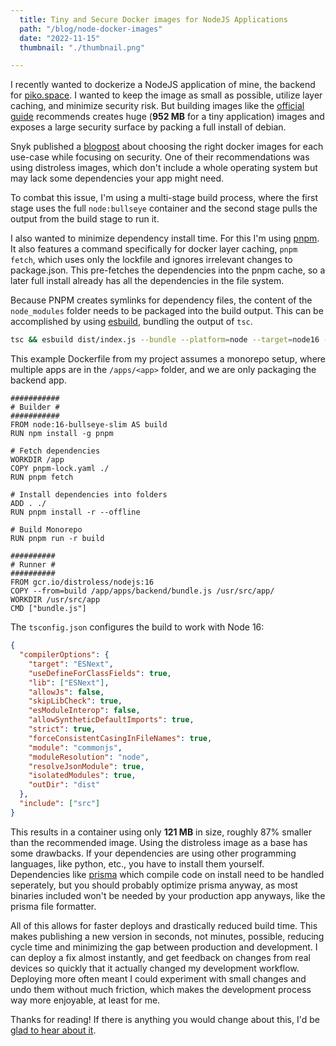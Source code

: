 ```yaml
---
  title: Tiny and Secure Docker images for NodeJS Applications
  path: "/blog/node-docker-images"
  date: "2022-11-15"
  thumbnail: "./thumbnail.png"

---
```


I recently wanted to dockerize a NodeJS application of mine, the backend for [piko.space](https://piko.space). I wanted to keep the image as small as possible, utilize layer caching, and minimize security risk. But building images like the [official guide](https://nodejs.org/en/docs/guides/nodejs-docker-webapp/) recommends creates huge (**952 MB** for a tiny application) images and exposes a large security surface by packing a full install of debian.

Snyk published a [blogpost](https://snyk.io/blog/choosing-the-best-node-js-docker-image/) about choosing the right docker images for each use-case while focusing on security. One of their recommendations was using distroless images, which don't include a whole operating system but may lack some dependencies your app might need.

To combat this issue, I'm using a multi-stage build process, where the first stage uses the full `node:bullseye` container and the second stage pulls the output from the build stage to run it.

I also wanted to minimize dependency install time. For this I'm using [pnpm](https://pnpm.io). It also features a command specifically for docker layer caching, `pnpm fetch`, which uses only the lockfile and ignores irrelevant changes to package.json. This pre-fetches the dependencies into the pnpm cache, so a later full install already has all the dependencies in the file system.

Because PNPM creates symlinks for dependency files, the content of the `node_modules` folder needs to be packaged into the build output. This can be accomplished by using [esbuild](https://esbuild.github.io), bundling the output of `tsc`.

```bash
tsc && esbuild dist/index.js --bundle --platform=node --target=node16 --outfile=bundle.js
```

This example Dockerfile from my project assumes a monorepo setup, where multiple apps are in the `/apps/<app>` folder, and we are only packaging the backend app.

```docker
###########
# Builder #
###########
FROM node:16-bullseye-slim AS build
RUN npm install -g pnpm

# Fetch dependencies
WORKDIR /app
COPY pnpm-lock.yaml ./
RUN pnpm fetch

# Install dependencies into folders
ADD . ./
RUN pnpm install -r --offline

# Build Monorepo
RUN pnpm run -r build

##########
# Runner #
##########
FROM gcr.io/distroless/nodejs:16
COPY --from=build /app/apps/backend/bundle.js /usr/src/app/
WORKDIR /usr/src/app
CMD ["bundle.js"]
```

The `tsconfig.json` configures the build to work with Node 16:

```json
{
  "compilerOptions": {
    "target": "ESNext",
    "useDefineForClassFields": true,
    "lib": ["ESNext"],
    "allowJs": false,
    "skipLibCheck": true,
    "esModuleInterop": false,
    "allowSyntheticDefaultImports": true,
    "strict": true,
    "forceConsistentCasingInFileNames": true,
    "module": "commonjs",
    "moduleResolution": "node",
    "resolveJsonModule": true,
    "isolatedModules": true,
    "outDir": "dist"
  },
  "include": ["src"]
}
```

This results in a container using only **121 MB** in size, roughly 87% smaller than the recommended image. Using the distroless image as a base has some drawbacks. If your dependencies are using other programming languages, like python, etc., you have to install them yourself. Dependencies like [prisma](https://www.prisma.io/) which compile code on install need to be handled seperately, but you should probably optimize prisma anyway, as most binaries included won't be needed by your production app anyways, like the prisma file formatter.

All of this allows for faster deploys and drastically reduced build time. This makes publishing a new version in seconds, not minutes, possible, reducing cycle time and minimizing the gap between production and development. I can deploy a fix almost instantly, and get feedback on changes from real devices so quickly that it actually changed my development workflow. Deploying more often meant I could experiment with small changes and undo them without much friction, which makes the development process way more enjoyable, at least for me.

Thanks for reading! If there is anything you would change about this, I'd be [glad to hear about it](https://twitter.com/mlte_).